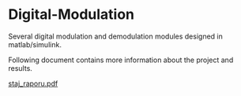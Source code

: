# Digital-Modulation
Several digital modulation and demodulation modules designed in matlab/simulink.

Following document contains more information about the project and results.

[staj_raporu.pdf](https://github.com/mehmetsakiraslan/Digital-Modulation/files/13259925/staj_raporu.pdf)
